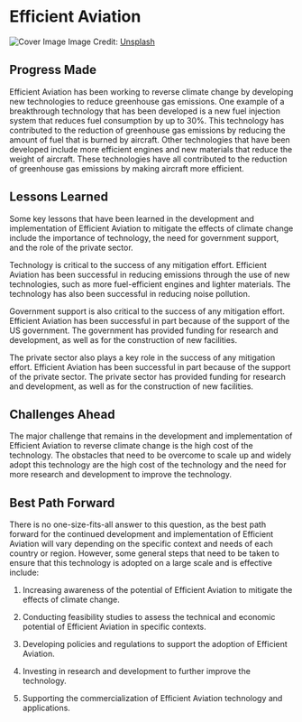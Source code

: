 # Efficient Aviation

![Cover Image](https://images.unsplash.com/photo-1534621107955-b06bbc17b043?crop=entropy&cs=tinysrgb&fit=max&fm=jpg&ixid=Mnw0NDM1NTZ8MHwxfHNlYXJjaHwxfHxFZmZpY2llbnQlMjBBdmlhdGlvbnxlbnwwfHx8fDE2ODMwNDkwMDM&ixlib=rb-4.0.3&q=80&w=1080)
Image Credit: [Unsplash](https://unsplash.com/@mrcalvert)

## Progress Made

Efficient Aviation has been working to reverse climate change by developing new technologies to reduce greenhouse gas emissions. One example of a breakthrough technology that has been developed is a new fuel injection system that reduces fuel consumption by up to 30%. This technology has contributed to the reduction of greenhouse gas emissions by reducing the amount of fuel that is burned by aircraft. Other technologies that have been developed include more efficient engines and new materials that reduce the weight of aircraft. These technologies have all contributed to the reduction of greenhouse gas emissions by making aircraft more efficient.

## Lessons Learned

Some key lessons that have been learned in the development and implementation of Efficient Aviation to mitigate the effects of climate change include the importance of technology, the need for government support, and the role of the private sector.

Technology is critical to the success of any mitigation effort. Efficient Aviation has been successful in reducing emissions through the use of new technologies, such as more fuel-efficient engines and lighter materials. The technology has also been successful in reducing noise pollution.

Government support is also critical to the success of any mitigation effort. Efficient Aviation has been successful in part because of the support of the US government. The government has provided funding for research and development, as well as for the construction of new facilities.

The private sector also plays a key role in the success of any mitigation effort. Efficient Aviation has been successful in part because of the support of the private sector. The private sector has provided funding for research and development, as well as for the construction of new facilities.

## Challenges Ahead

The major challenge that remains in the development and implementation of Efficient Aviation to reverse climate change is the high cost of the technology. The obstacles that need to be overcome to scale up and widely adopt this technology are the high cost of the technology and the need for more research and development to improve the technology.

## Best Path Forward

There is no one-size-fits-all answer to this question, as the best path forward for the continued development and implementation of Efficient Aviation will vary depending on the specific context and needs of each country or region. However, some general steps that need to be taken to ensure that this technology is adopted on a large scale and is effective include:

1. Increasing awareness of the potential of Efficient Aviation to mitigate the effects of climate change.

2. Conducting feasibility studies to assess the technical and economic potential of Efficient Aviation in specific contexts.

3. Developing policies and regulations to support the adoption of Efficient Aviation.

4. Investing in research and development to further improve the technology.

5. Supporting the commercialization of Efficient Aviation technology and applications.
